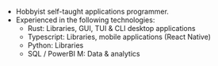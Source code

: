 - Hobbyist self-taught applications programmer.
- Experienced in the following technologies:
  - Rust: Libraries, GUI, TUI & CLI desktop applications
  - Typescript: Libraries, mobile applications (React Native)
  - Python: Libraries
  - SQL / PowerBI M: Data & analytics

<!---
nick42d/nick42d is a ✨ special ✨ repository because its `README.md` (this file) appears on your GitHub profile.
You can click the Preview link to take a look at your changes.
--->
